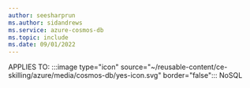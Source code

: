 ```yaml
---
author: seesharprun
ms.author: sidandrews
ms.service: azure-cosmos-db
ms.topic: include
ms.date: 09/01/2022
---
```


APPLIES TO: :::image type="icon" source="~/reusable-content/ce-skilling/azure/media/cosmos-db/yes-icon.svg" border="false":::
NoSQL
